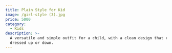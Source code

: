 ```yaml
---
title: Plain Style for Kid
image: /girl-style (3).jpg
price: 5000
category:
  - Kids
description: >-
  A versatile and simple outfit for a child, with a clean design that can be
  dressed up or down.
---
```


